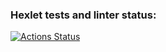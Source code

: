 ### Hexlet tests and linter status:
[![Actions Status](https://github.com/timuryk/qa-engineer-project-84/workflows/hexlet-check/badge.svg)](https://github.com/timuryk/qa-engineer-project-84/actions)